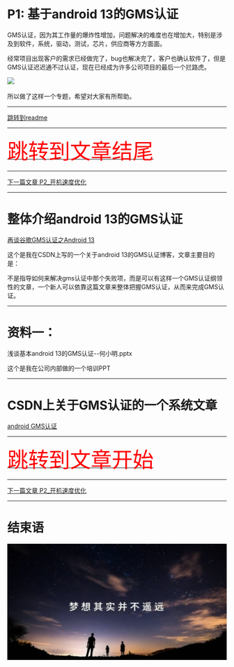 # P1: 基于android 13的GMS认证

GMS认证，因为其工作量的爆炸性增加，问题解决的难度也在增加大，特别是涉及到软件，系统，驱动，测试，芯片，供应商等方方面面。

经常项目出现客户的需求已经做完了，bug也解决完了，客户也确认软件了，但是GMS认证迟迟通不过认证，现在已经成为许多公司项目的最后一个拦路虎。

<img src="tiger.png">

所以做了这样一个专题，希望对大家有所帮助。


---

[跳转到readme](https://github.com/hfreeman2008/android_core_framework/blob/main/README-CN.md)

---

[<font face='黑体' color=#ff0000 size=40 >跳转到文章结尾</font>](#结束语)

---

[下一篇文章 P2_开机速度优化](https://github.com/hfreeman2008/android_core_framework/blob/main/P2_%E5%BC%80%E6%9C%BA%E9%80%9F%E5%BA%A6%E4%BC%98%E5%8C%96/%E5%BC%80%E6%9C%BA%E9%80%9F%E5%BA%A6%E4%BC%98%E5%8C%96.md)

---

# 整体介绍android 13的GMS认证

[再谈谷歌GMS认证之Android 13](https://blog.csdn.net/hfreeman2008/article/details/134425087)


这个是我在CSDN上写的一个关于android 13的GMS认证博客，文章主要目的是：

不是指导如何来解决gms认证中那个失败项，而是可以有这样一个GMS认证纲领性的文章，一个新人可以依靠这篇文章来整体把握GMS认证，从而来完成GMS认证。

---

# 资料一：

浅谈基本android 13的GMS认证--何小明.pptx

这个是我在公司内部做的一个培训PPT

---

# CSDN上关于GMS认证的一个系统文章

[android GMS认证](https://blog.csdn.net/hfreeman2008/category_6170578.html)


---

[<font face='黑体' color=#ff0000 size=40 >跳转到文章开始</font>](#p1-基于android-13的gms认证)

---


[下一篇文章 P2_开机速度优化](https://github.com/hfreeman2008/android_core_framework/blob/main/P2_%E5%BC%80%E6%9C%BA%E9%80%9F%E5%BA%A6%E4%BC%98%E5%8C%96/%E5%BC%80%E6%9C%BA%E9%80%9F%E5%BA%A6%E4%BC%98%E5%8C%96.md)

---


# 结束语

<img src="../Images/end_001.png">